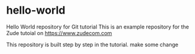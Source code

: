 # hello-world
Hello World repository for Git tutorial
This is an example repository for the Zude tutoial on https://www.zudecom.com

This repository is built step by step in the tutorial.
make some change